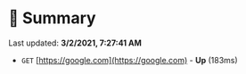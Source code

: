 # 📖 Summary
Last updated: **3/2/2021, 7:27:41 AM**

- `GET` [https://google.com](https://google.com) - **Up** (183ms)
